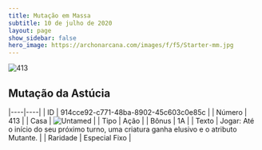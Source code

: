 ```yaml
---
title: Mutação em Massa
subtitle: 10 de julho de 2020
layout: page
show_sidebar: false
hero_image: https://archonarcana.com/images/f/f5/Starter-mm.jpg
---
```


![413](https://cdn.keyforgegame.com/media/card_front/pt/479_413_RPH55X5R57F3_pt.png)

## Mutação da Astúcia

|----|----|
| ID | 914cce92-c771-48ba-8902-45c603c0e85c |
| Número | 413 |
| Casa | ![Untamed](https://archonarcana.com/images/thumb/b/bd/Untamed.png/22px-Untamed.png "Indomados") |
| Tipo | Ação |
| Bônus | 1A |
| Texto | Jogar: Até o início do seu próximo turno, uma criatura ganha elusivo e  o atributo Mutante. |
| Raridade | Especial Fixo |
